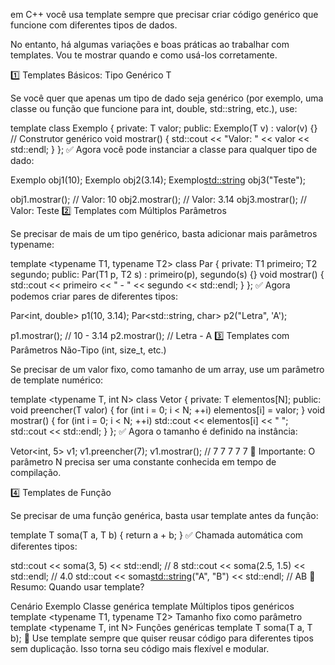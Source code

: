 em C++ você usa template <typename T> sempre que precisar criar código genérico que funcione com diferentes tipos de dados.

No entanto, há algumas variações e boas práticas ao trabalhar com templates. Vou te mostrar quando e como usá-los corretamente.

1️⃣ Templates Básicos: Tipo Genérico T

Se você quer que apenas um tipo de dado seja genérico (por exemplo, uma classe ou função que funcione para int, double, std::string, etc.), use:

template <typename T>
class Exemplo {
private:
    T valor;
public:
    Exemplo(T v) : valor(v) {}  // Construtor genérico
    void mostrar() { std::cout << "Valor: " << valor << std::endl; }
};
✅ Agora você pode instanciar a classe para qualquer tipo de dado:

Exemplo<int> obj1(10);
Exemplo<double> obj2(3.14);
Exemplo<std::string> obj3("Teste");

obj1.mostrar(); // Valor: 10
obj2.mostrar(); // Valor: 3.14
obj3.mostrar(); // Valor: Teste
2️⃣ Templates com Múltiplos Parâmetros

Se precisar de mais de um tipo genérico, basta adicionar mais parâmetros typename:

template <typename T1, typename T2>
class Par {
private:
    T1 primeiro;
    T2 segundo;
public:
    Par(T1 p, T2 s) : primeiro(p), segundo(s) {}
    void mostrar() { std::cout << primeiro << " - " << segundo << std::endl; }
};
✅ Agora podemos criar pares de diferentes tipos:

Par<int, double> p1(10, 3.14);
Par<std::string, char> p2("Letra", 'A');

p1.mostrar();  // 10 - 3.14
p2.mostrar();  // Letra - A
3️⃣ Templates com Parâmetros Não-Tipo (int, size_t, etc.)

Se precisar de um valor fixo, como tamanho de um array, use um parâmetro de template numérico:

template <typename T, int N>
class Vetor {
private:
    T elementos[N];
public:
    void preencher(T valor) {
        for (int i = 0; i < N; ++i) elementos[i] = valor;
    }
    void mostrar() {
        for (int i = 0; i < N; ++i) std::cout << elementos[i] << " ";
        std::cout << std::endl;
    }
};
✅ Agora o tamanho é definido na instância:

Vetor<int, 5> v1;
v1.preencher(7);
v1.mostrar();  // 7 7 7 7 7
📌 Importante: O parâmetro N precisa ser uma constante conhecida em tempo de compilação.

4️⃣ Templates de Função

Se precisar de uma função genérica, basta usar template antes da função:

template <typename T>
T soma(T a, T b) {
    return a + b;
}
✅ Chamada automática com diferentes tipos:

std::cout << soma(3, 5) << std::endl;       // 8
std::cout << soma(2.5, 1.5) << std::endl;   // 4.0
std::cout << soma<std::string>("A", "B") << std::endl; // AB
📌 Resumo: Quando usar template?

Cenário	Exemplo
Classe genérica	template <typename T>
Múltiplos tipos genéricos	template <typename T1, typename T2>
Tamanho fixo como parâmetro	template <typename T, int N>
Funções genéricas	template <typename T> T soma(T a, T b);
📌 Use template sempre que quiser reusar código para diferentes tipos sem duplicação. Isso torna seu código mais flexível e modular.